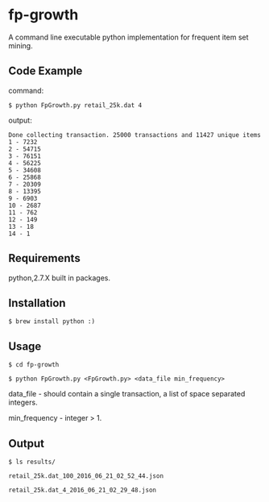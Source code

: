 # fp-growth
A command line executable python implementation for frequent item set mining. 

## Code Example
command:

    $ python FpGrowth.py retail_25k.dat 4
    
output:


    Done collecting transaction. 25000 transactions and 11427 unique items
    1 - 7232
    2 - 54715
    3 - 76151
    4 - 56225
    5 - 34608
    6 - 25868
    7 - 20309
    8 - 13395
    9 - 6903
    10 - 2687
    11 - 762
    12 - 149
    13 - 18
    14 - 1
    
    
## Requirements

  python,2.7.X built in packages.
  
  
## Installation
  
    $ brew install python :)
  
## Usage
    
    $ cd fp-growth
    
    $ python FpGrowth.py <FpGrowth.py> <data_file min_frequency>
  
data_file - should contain a single transaction, a list of space separated integers.

min_frequency - integer > 1.


## Output

    $ ls results/
    
    retail_25k.dat_100_2016_06_21_02_52_44.json
    
    retail_25k.dat_4_2016_06_21_02_29_48.json




